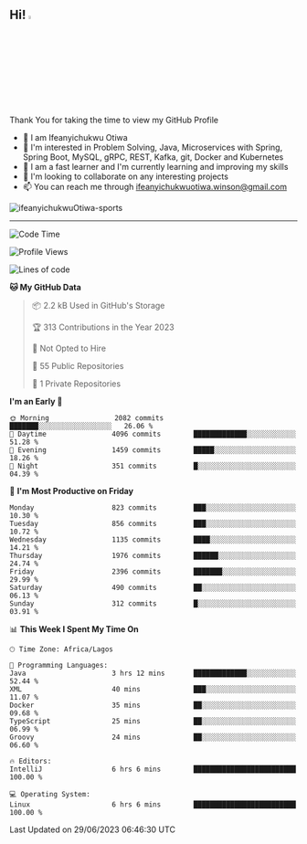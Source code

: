 <!-- BLOG-POST-LIST:START --><!-- BLOG-POST-LIST:END -->

## Hi! <img src="https://media.giphy.com/media/hvRJCLFzcasrR4ia7z/giphy.gif" width="4%"> 

Thank You for taking the time to view my GitHub Profile

- 👋 I am Ifeanyichukwu Otiwa
- 👀 I'm interested in Problem Solving, Java, Microservices with Spring, Spring Boot, MySQL, gRPC, REST, Kafka, git, Docker and Kubernetes
- 🌱 I am a fast learner and I'm currently learning and improving my skills
- 💞️ I'm looking to collaborate on any interesting projects
- 📫 You can reach me through ifeanyichukwuotiwa.winson@gmail.com

<p align="left" marginTop="10px"> <img src="https://komarev.com/ghpvc/?username=ifeanyichukwuOtiwa-sports&label=Profile%20views&color=0e75b6&style=for-the-badge" alt="ifeanyichukwuOtiwa-sports" /> </p>

***

<!--START_SECTION:waka-->
![Code Time](http://img.shields.io/badge/Code%20Time-1%2C455%20hrs%2045%20mins-blue)

![Profile Views](http://img.shields.io/badge/Profile%20Views-1-blue)

![Lines of code](https://img.shields.io/badge/From%20Hello%20World%20I%27ve%20Written-2.4%20million%20lines%20of%20code-blue)

**🐱 My GitHub Data** 

> 📦 2.2 kB Used in GitHub's Storage 
 > 
> 🏆 313 Contributions in the Year 2023
 > 
> 🚫 Not Opted to Hire
 > 
> 📜 55 Public Repositories 
 > 
> 🔑 1 Private Repositories 
 > 
**I'm an Early 🐤** 

```text
🌞 Morning                2082 commits        ███████░░░░░░░░░░░░░░░░░░   26.06 % 
🌆 Daytime                4096 commits        █████████████░░░░░░░░░░░░   51.28 % 
🌃 Evening                1459 commits        █████░░░░░░░░░░░░░░░░░░░░   18.26 % 
🌙 Night                  351 commits         █░░░░░░░░░░░░░░░░░░░░░░░░   04.39 % 
```
📅 **I'm Most Productive on Friday** 

```text
Monday                   823 commits         ███░░░░░░░░░░░░░░░░░░░░░░   10.30 % 
Tuesday                  856 commits         ███░░░░░░░░░░░░░░░░░░░░░░   10.72 % 
Wednesday                1135 commits        ████░░░░░░░░░░░░░░░░░░░░░   14.21 % 
Thursday                 1976 commits        ██████░░░░░░░░░░░░░░░░░░░   24.74 % 
Friday                   2396 commits        ███████░░░░░░░░░░░░░░░░░░   29.99 % 
Saturday                 490 commits         ██░░░░░░░░░░░░░░░░░░░░░░░   06.13 % 
Sunday                   312 commits         █░░░░░░░░░░░░░░░░░░░░░░░░   03.91 % 
```


📊 **This Week I Spent My Time On** 

```text
🕑︎ Time Zone: Africa/Lagos

💬 Programming Languages: 
Java                     3 hrs 12 mins       █████████████░░░░░░░░░░░░   52.44 % 
XML                      40 mins             ███░░░░░░░░░░░░░░░░░░░░░░   11.07 % 
Docker                   35 mins             ██░░░░░░░░░░░░░░░░░░░░░░░   09.68 % 
TypeScript               25 mins             ██░░░░░░░░░░░░░░░░░░░░░░░   06.99 % 
Groovy                   24 mins             ██░░░░░░░░░░░░░░░░░░░░░░░   06.60 % 

🔥 Editors: 
IntelliJ                 6 hrs 6 mins        █████████████████████████   100.00 % 

💻 Operating System: 
Linux                    6 hrs 6 mins        █████████████████████████   100.00 % 
```


 Last Updated on 29/06/2023 06:46:30 UTC
<!--END_SECTION:waka-->

<!--
<p align="center">
![trophy](https://github-profile-trophy.vercel.app/?username=ifeanyichukwuOtiwa-sports&theme=onedark) (https://github.com/ryo-ma/github-profile-trophy)
</p>
-->

<!---
ifeanyi-otiwa/ifeanyi-otiwa is a ✨ special ✨ repository because its `README.md` (this file) appears on your GitHub profile.
You can click the Preview link to take a look at your changes.
--->
